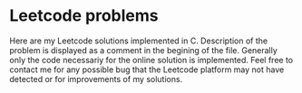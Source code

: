 # Leetcode problems

Here are my Leetcode solutions implemented in C. Description of the problem is displayed as a comment in the begining of the file. Generally only the code necessariy for the online solution is implemented. Feel free to contact me for any possible bug that the Leetcode platform may not have detected or for improvements of my solutions.
